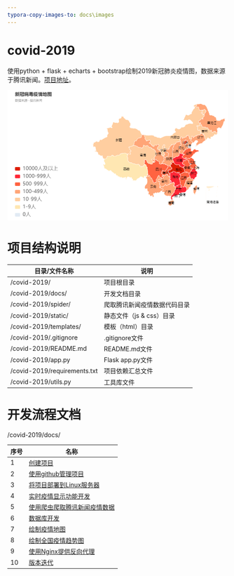 ```yaml
---
typora-copy-images-to: docs\images
---
```


# covid-2019
使用python + flask + echarts + bootstrap绘制2019新冠肺炎疫情图，数据来源于腾讯新闻。[项目地址](http://47.107.136.2:82/)。

![image-20200324070801279](docs/images/image-20200324070801279.png)

# 项目结构说明

| 目录/文件名称                | 说明                         |
| ---------------------------- | ---------------------------- |
| /covid-2019/                 | 项目根目录                   |
| /covid-2019/docs/            | 开发文档目录                 |
| /covid-2019/spider/          | 爬取腾讯新闻疫情数据代码目录 |
| /covid-2019/static/          | 静态文件（js & css）目录     |
| /covid-2019/templates/       | 模板（html）目录             |
| /covid-2019/.gitignore       | .gitignore文件               |
| /covid-2019/README.md        | README.md文件                |
| /covid-2019/app.py           | Flask app.py文件             |
| /covid-2019/requirements.txt | 项目依赖汇总文件             |
| /covid-2019/utils.py         | 工具库文件                   |

# 开发流程文档

/covid-2019/docs/

| 序号 | 名称                                                         |
| ---- | ------------------------------------------------------------ |
| 1    | [创建项目](https://github.com/xinhuiqin/covid-2019/blob/master/docs/1.%E5%88%9B%E5%BB%BA%E9%A1%B9%E7%9B%AE.md) |
| 2    | [使用github管理项目](https://github.com/xinhuiqin/covid-2019/blob/master/docs/2.%E4%BD%BF%E7%94%A8github%E7%AE%A1%E7%90%86%E9%A1%B9%E7%9B%AE.md) |
| 3    | [将项目部署到Linux服务器](https://github.com/xinhuiqin/covid-2019/blob/master/docs/3.%E5%B0%86%E9%A1%B9%E7%9B%AE%E9%83%A8%E7%BD%B2%E5%88%B0Linux%E6%9C%8D%E5%8A%A1%E5%99%A8.md) |
| 4    | [实时疫情显示功能开发](https://github.com/xinhuiqin/covid-2019/blob/master/docs/4.%E5%AE%9E%E6%97%B6%E7%96%AB%E6%83%85%E6%98%BE%E7%A4%BA%E5%8A%9F%E8%83%BD%E5%BC%80%E5%8F%91.md) |
| 5    | [使用爬虫爬取腾讯新闻疫情数据](https://github.com/xinhuiqin/covid-2019/blob/master/docs/5.%E7%88%AC%E8%99%AB.md) |
| 6    | [数据库开发](https://github.com/xinhuiqin/covid-2019/blob/master/docs/6.%E6%95%B0%E6%8D%AE%E5%BA%93%E5%BC%80%E5%8F%91.md) |
| 7    | [绘制疫情地图](https://github.com/xinhuiqin/covid-2019/blob/master/docs/7.%E7%BB%98%E5%88%B6%E7%96%AB%E6%83%85%E5%9C%B0%E5%9B%BE.md) |
| 8    | [绘制全国疫情趋势图](https://github.com/xinhuiqin/covid-2019/blob/master/docs/8.%E7%BB%98%E5%88%B6%E5%85%A8%E5%9B%BD%E7%96%AB%E6%83%85%E8%B6%8B%E5%8A%BF%E5%9B%BE.md) |
| 9    | [使用Nginx提供反向代理](https://github.com/xinhuiqin/covid-2019/blob/master/docs/9.%E4%BD%BF%E7%94%A8Nginx%E6%8F%90%E4%BE%9B%E5%8F%8D%E5%90%91%E4%BB%A3%E7%90%86.md) |
| 10   | [版本迭代](https://github.com/xinhuiqin/covid-2019/blob/master/docs/10.%E7%89%88%E6%9C%AC%E8%BF%AD%E4%BB%A3.md) |

